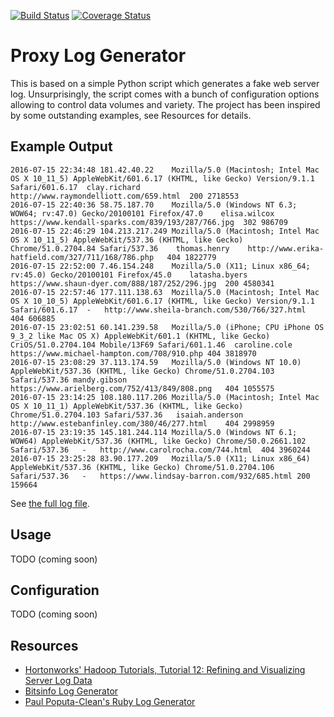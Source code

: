 [![Build Status](https://travis-ci.org/zezutom/proxy-log-generator.svg?branch=master)](https://travis-ci.org/zezutom/proxy-log-generator)
[![Coverage Status](https://coveralls.io/repos/github/zezutom/proxy-log-generator/badge.svg)](https://coveralls.io/github/zezutom/proxy-log-generator)
# Proxy Log Generator
This is based on a simple Python script which generates a fake web server log. Unsurprisingly, the script comes with a bunch of configuration options allowing to control data volumes and variety. The project has been inspired by some outstanding examples, see Resources for details. 

## Example Output
```
2016-07-15 22:34:48	181.42.40.22	Mozilla/5.0 (Macintosh; Intel Mac OS X 10_11_5) AppleWebKit/601.6.17 (KHTML, like Gecko) Version/9.1.1 Safari/601.6.17	clay.richard	http://www.raymondelliott.com/659.html	200	2718553
2016-07-15 22:40:36	58.75.187.70	Mozilla/5.0 (Windows NT 6.3; WOW64; rv:47.0) Gecko/20100101 Firefox/47.0	elisa.wilcox	https://www.kendall-sparks.com/839/193/287/766.jpg	302	986709
2016-07-15 22:46:29	104.213.217.249	Mozilla/5.0 (Macintosh; Intel Mac OS X 10_11_5) AppleWebKit/537.36 (KHTML, like Gecko) Chrome/51.0.2704.84 Safari/537.36	thomas.henry	http://www.erika-hatfield.com/327/711/168/786.php	404	1822779
2016-07-15 22:52:00	7.46.154.248	Mozilla/5.0 (X11; Linux x86_64; rv:45.0) Gecko/20100101 Firefox/45.0	latasha.byers	https://www.shaun-dyer.com/888/187/252/296.jpg	200	4580341
2016-07-15 22:57:46	177.111.138.63	Mozilla/5.0 (Macintosh; Intel Mac OS X 10_10_5) AppleWebKit/601.6.17 (KHTML, like Gecko) Version/9.1.1 Safari/601.6.17	-	http://www.sheila-branch.com/530/766/327.html	404	606885
2016-07-15 23:02:51	60.141.239.58	Mozilla/5.0 (iPhone; CPU iPhone OS 9_3_2 like Mac OS X) AppleWebKit/601.1 (KHTML, like Gecko) CriOS/51.0.2704.104 Mobile/13F69 Safari/601.1.46	caroline.cole	https://www.michael-hampton.com/708/910.php	404	3818970
2016-07-15 23:08:29	37.113.174.59	Mozilla/5.0 (Windows NT 10.0) AppleWebKit/537.36 (KHTML, like Gecko) Chrome/51.0.2704.103 Safari/537.36	mandy.gibson	https://www.arielberg.com/752/413/849/808.png	404	1055575
2016-07-15 23:14:25	108.180.117.206	Mozilla/5.0 (Macintosh; Intel Mac OS X 10_11_1) AppleWebKit/537.36 (KHTML, like Gecko) Chrome/51.0.2704.103 Safari/537.36	isaiah.anderson	http://www.estebanfinley.com/380/46/277.html	404	2998959
2016-07-15 23:19:35	145.181.244.114	Mozilla/5.0 (Windows NT 6.1; WOW64) AppleWebKit/537.36 (KHTML, like Gecko) Chrome/50.0.2661.102 Safari/537.36	-	http://www.carolrocha.com/744.html	404	3960244
2016-07-15 23:25:28	83.90.177.209	Mozilla/5.0 (X11; Linux x86_64) AppleWebKit/537.36 (KHTML, like Gecko) Chrome/51.0.2704.106 Safari/537.36	-	https://www.lindsay-barron.com/932/685.html	200	159664
```
See [the full log file](examples/logfile.log).

## Usage
TODO (coming soon)

## Configuration
TODO (coming soon)

## Resources
* [Hortonworks' Hadoop Tutorials, Tutorial 12: Refining and Visualizing Server Log Data](https://github.com/hortonworks/hadoop-tutorials/blob/master/Sandbox/T12_Refining_and_Visualizing_Server_Log_Data.md)
* [Bitsinfo Log Generator](https://github.com/bitsofinfo/log-generator)
* [Paul Poputa-Clean's Ruby Log Generator](https://github.com/paulpc/LogGenerator)





